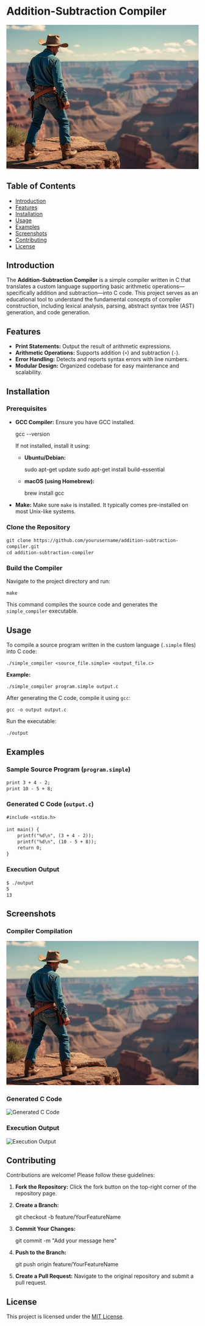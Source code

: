 # Addition-Subtraction Compiler

![Compiler Logo](screenshots/screenshot1.png)

## Table of Contents

- [Introduction](#introduction)
- [Features](#features)
- [Installation](#installation)
- [Usage](#usage)
- [Examples](#examples)
- [Screenshots](#screenshots)
- [Contributing](#contributing)
- [License](#license)

## Introduction

The **Addition-Subtraction Compiler** is a simple compiler written in C that translates a custom language supporting basic arithmetic operations—specifically addition and subtraction—into C code. This project serves as an educational tool to understand the fundamental concepts of compiler construction, including lexical analysis, parsing, abstract syntax tree (AST) generation, and code generation.

## Features

- **Print Statements:** Output the result of arithmetic expressions.
- **Arithmetic Operations:** Supports addition (`+`) and subtraction (`-`).
- **Error Handling:** Detects and reports syntax errors with line numbers.
- **Modular Design:** Organized codebase for easy maintenance and scalability.

## Installation

### Prerequisites

- **GCC Compiler:** Ensure you have GCC installed.
  
    gcc --version

    If not installed, install it using:

    - **Ubuntu/Debian:**

        sudo apt-get update
        sudo apt-get install build-essential

    - **macOS (using Homebrew):**

        brew install gcc

- **Make:** Make sure `make` is installed. It typically comes pre-installed on most Unix-like systems.

### Clone the Repository

    git clone https://github.com/yourusername/addition-subtraction-compiler.git
    cd addition-subtraction-compiler

### Build the Compiler

Navigate to the project directory and run:

    make

This command compiles the source code and generates the `simple_compiler` executable.

## Usage

To compile a source program written in the custom language (`.simple` files) into C code:

    ./simple_compiler <source_file.simple> <output_file.c>

**Example:**

    ./simple_compiler program.simple output.c

After generating the C code, compile it using `gcc`:

    gcc -o output output.c

Run the executable:

    ./output

## Examples

### Sample Source Program (`program.simple`)

    print 3 + 4 - 2;
    print 10 - 5 + 8;

### Generated C Code (`output.c`)

    #include <stdio.h>
    
    int main() {
        printf("%d\n", (3 + 4 - 2));
        printf("%d\n", (10 - 5 + 8));
        return 0;
    }

### Execution Output

    $ ./output
    5
    13

## Screenshots

### Compiler Compilation

![Compiler Compilation](screenshots/screenshot1.png)

### Generated C Code

![Generated C Code](screenshots/screenshot2.png)

### Execution Output

![Execution Output](screenshots/screenshot3.png)

## Contributing

Contributions are welcome! Please follow these guidelines:

1. **Fork the Repository:** Click the fork button on the top-right corner of the repository page.

2. **Create a Branch:**

    git checkout -b feature/YourFeatureName

3. **Commit Your Changes:**

    git commit -m "Add your message here"

4. **Push to the Branch:**

    git push origin feature/YourFeatureName

5. **Create a Pull Request:** Navigate to the original repository and submit a pull request.

## License

This project is licensed under the [MIT License](LICENSE).
